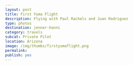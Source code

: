 ```yaml
---
layout: post
title: First Yuma Flight
description: Flying with Paul Rachels and Juan Rodriguez
type: photos
destination: jenner-hanni
category: travels
subcat: Private Pilot
location: Arizona
image: /img/thumbs/firstyumaflight.png
permalink: 
publish: yes
---
```


<p><a href="http://www.smugmug.com/photos/i-CzdSs3v/0/M/i-CzdSs3v-M.jpg">
<img src="http://www.smugmug.com/photos/i-CzdSs3v/0/O/i-CzdSs3v-O.jpg" alt=""></a></p>

<p><a href="http://www.smugmug.com/photos/i-F6bxjJq/0/M/i-F6bxjJq-M.jpg">
<img src="http://www.smugmug.com/photos/i-F6bxjJq/0/O/i-F6bxjJq-O.jpg" alt=""></a></p>

<p><a href="http://www.smugmug.com/photos/i-rxR6h57/0/M/i-rxR6h57-M.jpg">
<img src="http://www.smugmug.com/photos/i-rxR6h57/0/O/i-rxR6h57-O.jpg" alt=""></a></p>

<p><a href="http://www.smugmug.com/photos/i-3qTKVHT/0/M/i-3qTKVHT-M.jpg">
<img src="http://www.smugmug.com/photos/i-3qTKVHT/0/O/i-3qTKVHT-O.jpg" alt=""></a></p>

<p><a href="http://www.smugmug.com/photos/i-kDx2ssg/0/M/i-kDx2ssg-M.jpg">
<img src="http://www.smugmug.com/photos/i-kDx2ssg/0/O/i-kDx2ssg-O.jpg" alt=""></a></p>

<p><a href="http://www.smugmug.com/photos/i-snz7v7S/0/M/i-snz7v7S-M.jpg">
<img src="http://www.smugmug.com/photos/i-snz7v7S/0/O/i-snz7v7S-O.jpg" alt=""></a></p>

<p><a href="http://www.smugmug.com/photos/i-477pWd6/0/M/i-477pWd6-M.jpg">
<img src="http://www.smugmug.com/photos/i-477pWd6/0/O/i-477pWd6-O.jpg" alt=""></a></p>

<p><a href="http://www.smugmug.com/photos/i-s8sLKBL/0/M/i-s8sLKBL-M.jpg">
<img src="http://www.smugmug.com/photos/i-s8sLKBL/0/O/i-s8sLKBL-O.jpg" alt=""></a></p>

<p><a href="http://www.smugmug.com/photos/i-RfKH3hg/0/M/i-RfKH3hg-M.jpg">
<img src="http://www.smugmug.com/photos/i-RfKH3hg/0/O/i-RfKH3hg-O.jpg" alt=""></a></p>

<p><a href="http://www.smugmug.com/photos/i-VxZ5GnZ/0/M/i-VxZ5GnZ-M.jpg">
<img src="http://www.smugmug.com/photos/i-VxZ5GnZ/0/O/i-VxZ5GnZ-O.jpg" alt=""></a></p>

<p><a href="http://www.smugmug.com/photos/i-8TZhC3P/0/M/i-8TZhC3P-M.jpg">
<img src="http://www.smugmug.com/photos/i-8TZhC3P/0/O/i-8TZhC3P-O.jpg" alt=""></a></p>

<p><a href="http://www.smugmug.com/photos/i-MBjMNMP/0/M/i-MBjMNMP-M.jpg">
<img src="http://www.smugmug.com/photos/i-MBjMNMP/0/O/i-MBjMNMP-O.jpg" alt=""></a></p>

<p><a href="http://www.smugmug.com/photos/i-6rQTNvs/0/M/i-6rQTNvs-M.jpg">
<img src="http://www.smugmug.com/photos/i-6rQTNvs/0/O/i-6rQTNvs-O.jpg" alt=""></a></p>



